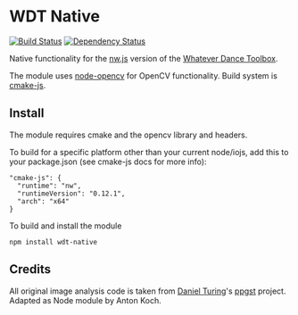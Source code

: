 # WDT Native

[![Build Status](https://travis-ci.org/dasantonym/node-wdt-native.svg)](https://travis-ci.org/dasantonym/node-wdt-native) [![Dependency Status](https://david-dm.org/dasantonym/node-wdt-native.svg)](https://david-dm.org/dasantonym/node-wdt-native)

Native functionality for the [nw.js](http://nwjs.io/) version of the [Whatever Dance Toolbox](https://github.com/dasantonym/wdt).

The module uses [node-opencv](https://github.com/peterbraden/node-opencv) for OpenCV functionality. Build system is [cmake-js](https://github.com/unbornchikken/cmake-js).

## Install

The module requires cmake and the opencv library and headers.

To build for a specific platform other than your current node/iojs, add this to your package.json (see cmake-js docs for more info):

```shell
"cmake-js": {
  "runtime": "nw",
  "runtimeVersion": "0.12.1",
  "arch": "x64"
}
```

To build and install the module

```shell
npm install wdt-native
```

## Credits

All original image analysis code is taken from [Daniel Turing](https://github.com/dturing)'s [ppgst](https://github.com/dturing/ppgst) project. Adapted as Node module by Anton Koch.
